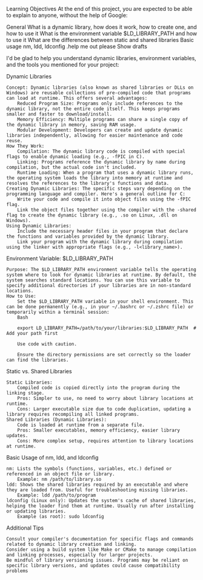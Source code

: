 
Learning Objectives
At the end of this project, you are expected to be able to explain to anyone, without the help of Google:

General
What is a dynamic library, how does it work, how to create one, and how to use it
What is the environment variable $LD_LIBRARY_PATH and how to use it
What are the differences between static and shared libraries
Basic usage nm, ldd, ldconfig .help me out please
Show drafts

I'd be glad to help you understand dynamic libraries, environment variables, and the tools you mentioned for your project:

Dynamic Libraries

    Concept: Dynamic libraries (also known as shared libraries or DLLs on Windows) are reusable collections of pre-compiled code that programs can load at runtime. This offers several advantages:
        Reduced Program Size: Programs only include references to the dynamic library, not the entire code itself. This keeps programs smaller and faster to download/install.
        Memory Efficiency: Multiple programs can share a single copy of the dynamic library in memory, saving RAM usage.
        Modular Development: Developers can create and update dynamic libraries independently, allowing for easier maintenance and code reuse.
    How They Work:
        Compilation: The dynamic library code is compiled with special flags to enable dynamic loading (e.g., -fPIC in C).
        Linking: Programs reference the dynamic library by name during compilation, but the actual code isn't included.
        Runtime Loading: When a program that uses a dynamic library runs, the operating system loads the library into memory at runtime and resolves the references to the library's functions and data.
    Creating Dynamic Libraries: The specific steps vary depending on the programming language and compiler. Here's a general outline for C:
        Write your code and compile it into object files using the -fPIC flag.
        Link the object files together using the compiler with the -shared flag to create the dynamic library (e.g., .so on Linux, .dll on Windows).
    Using Dynamic Libraries:
        Include the necessary header files in your program that declare the functions and variables provided by the dynamic library.
        Link your program with the dynamic library during compilation using the linker with appropriate flags (e.g., -l<library_name>).

Environment Variable: $LD_LIBRARY_PATH

    Purpose: The $LD_LIBRARY_PATH environment variable tells the operating system where to look for dynamic libraries at runtime. By default, the system searches standard locations. You can use this variable to specify additional directories if your libraries are in non-standard locations.
    How to Use:
        Set the $LD_LIBRARY_PATH variable in your shell environment. This can be done permanently (e.g., in your ~/.bashrc or ~/.zshrc file) or temporarily within a terminal session:
        Bash

        export LD_LIBRARY_PATH=/path/to/your/libraries:$LD_LIBRARY_PATH  # Add your path first

        Use code with caution.

        Ensure the directory permissions are set correctly so the loader can find the libraries.

Static vs. Shared Libraries

    Static Libraries:
        Compiled code is copied directly into the program during the linking stage.
        Pros: Simpler to use, no need to worry about library locations at runtime.
        Cons: Larger executable size due to code duplication, updating a library requires recompiling all linked programs.
    Shared Libraries (Dynamic Libraries):
        Code is loaded at runtime from a separate file.
        Pros: Smaller executables, memory efficiency, easier library updates.
        Cons: More complex setup, requires attention to library locations at runtime.

Basic Usage of nm, ldd, and ldconfig

    nm: Lists the symbols (functions, variables, etc.) defined or referenced in an object file or library.
        Example: nm /path/to/library.so
    ldd: Shows the shared libraries required by an executable and where they are loaded from. Useful for troubleshooting missing libraries.
        Example: ldd /path/to/program
    ldconfig (Linux only): Updates the system's cache of shared libraries, helping the loader find them at runtime. Usually run after installing or updating libraries.
        Example (as root): sudo ldconfig

Additional Tips

    Consult your compiler's documentation for specific flags and commands related to dynamic library creation and linking.
    Consider using a build system like Make or CMake to manage compilation and linking processes, especially for larger projects.
    Be mindful of library versioning issues. Programs may be reliant on specific library versions, and updates could cause compatibility problems
